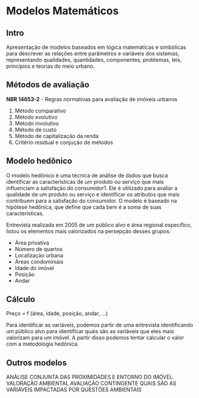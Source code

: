 
# Modelos Matemáticos

## Intro

Apresentação de modelos baseados em lógica matemáticas e simbólicas para descrever as relações entre parâmetros e variáveis dos sistemas, representando qualidades, quantidades, 
componentes, problemas, leis, princípios e teorias do meio urbano.

## Métodos de avaliação

**NBR 14653-2** - Regras normativas para avaliação de imóveis urbanos

1. Método comparativo
2. Método evolutivo
3. Método involutivo
4. Método de custo
5. Método de capitalização da renda
6. Critério residual e conjução de métodos

## Modelo hedônico

O modelo hedônico é uma técnica de análise de dados que busca identificar as características de um produto ou serviço que mais influenciam a satisfação do consumidor1. Ele é utilizado para avaliar a qualidade de um produto ou serviço e identificar os atributos que mais contribuem para a satisfação do consumidor. O modelo é baseado na hipótese hedônica, que define que cada bem é a soma de suas características.

Entrevista realizada em 2005 de um público alvo e área regional específico, listou os elementos mais valorizados na persepção desses grupos:

- Área privativa 
- Número de quartos 
- Localização urbana 
- Áreas condominiais 
- Idade do imóvel 
- Posição
- Andar

## Cálculo

Preço = f (área, idade, posição, andar, ...)

Para identificar as variáveis, podemos partir de uma entrevista identificando um público alvo para identificar quais são as variáveis que eles mais valorizam para um imóvel. A partir disso podemos tentar cálcular o valor com a metodologia hedônica.

## Outros modelos

ANÁLISE CONJUNTA DAS PROXIMIDADES E ENTORNO DO IMÓVEL.
VALORAÇÃO AMBIENTAL
AVALIAÇÃO CONTINGENTE
QUAIS SÃO AS VARIÁVEIS IMPACTADAS POR QUESTÕES AMBIENTAIS